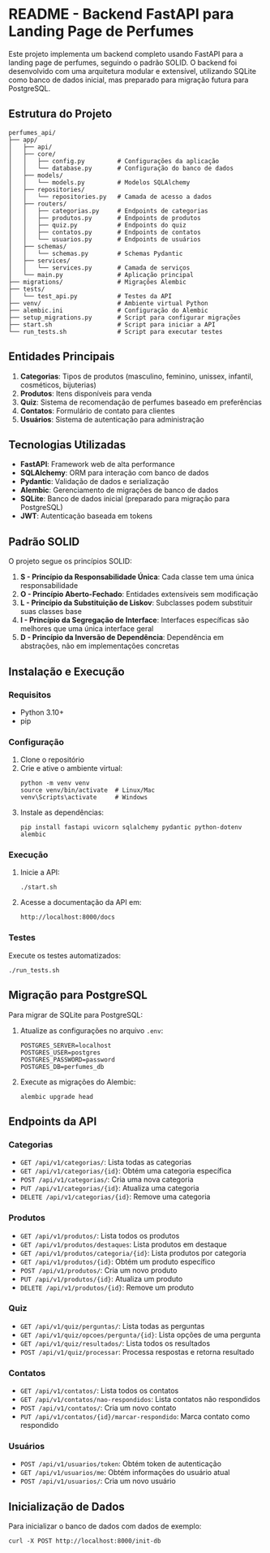 # README - Backend FastAPI para Landing Page de Perfumes

Este projeto implementa um backend completo usando FastAPI para a landing page de perfumes, seguindo o padrão SOLID. O backend foi desenvolvido com uma arquitetura modular e extensível, utilizando SQLite como banco de dados inicial, mas preparado para migração futura para PostgreSQL.

## Estrutura do Projeto

```
perfumes_api/
├── app/
│   ├── api/
│   ├── core/
│   │   ├── config.py         # Configurações da aplicação
│   │   └── database.py       # Configuração do banco de dados
│   ├── models/
│   │   └── models.py         # Modelos SQLAlchemy
│   ├── repositories/
│   │   └── repositories.py   # Camada de acesso a dados
│   ├── routers/
│   │   ├── categorias.py     # Endpoints de categorias
│   │   ├── produtos.py       # Endpoints de produtos
│   │   ├── quiz.py           # Endpoints do quiz
│   │   ├── contatos.py       # Endpoints de contatos
│   │   └── usuarios.py       # Endpoints de usuários
│   ├── schemas/
│   │   └── schemas.py        # Schemas Pydantic
│   ├── services/
│   │   └── services.py       # Camada de serviços
│   └── main.py               # Aplicação principal
├── migrations/               # Migrações Alembic
├── tests/
│   └── test_api.py           # Testes da API
├── venv/                     # Ambiente virtual Python
├── alembic.ini               # Configuração do Alembic
├── setup_migrations.py       # Script para configurar migrações
├── start.sh                  # Script para iniciar a API
└── run_tests.sh              # Script para executar testes
```

## Entidades Principais

1. **Categorias**: Tipos de produtos (masculino, feminino, unissex, infantil, cosméticos, bijuterias)
2. **Produtos**: Itens disponíveis para venda
3. **Quiz**: Sistema de recomendação de perfumes baseado em preferências
4. **Contatos**: Formulário de contato para clientes
5. **Usuários**: Sistema de autenticação para administração

## Tecnologias Utilizadas

- **FastAPI**: Framework web de alta performance
- **SQLAlchemy**: ORM para interação com banco de dados
- **Pydantic**: Validação de dados e serialização
- **Alembic**: Gerenciamento de migrações de banco de dados
- **SQLite**: Banco de dados inicial (preparado para migração para PostgreSQL)
- **JWT**: Autenticação baseada em tokens

## Padrão SOLID

O projeto segue os princípios SOLID:

1. **S - Princípio da Responsabilidade Única**: Cada classe tem uma única responsabilidade
2. **O - Princípio Aberto-Fechado**: Entidades extensíveis sem modificação
3. **L - Princípio da Substituição de Liskov**: Subclasses podem substituir suas classes base
4. **I - Princípio da Segregação de Interface**: Interfaces específicas são melhores que uma única interface geral
5. **D - Princípio da Inversão de Dependência**: Dependência em abstrações, não em implementações concretas

## Instalação e Execução

### Requisitos

- Python 3.10+
- pip

### Configuração

1. Clone o repositório
2. Crie e ative o ambiente virtual:
   ```
   python -m venv venv
   source venv/bin/activate  # Linux/Mac
   venv\Scripts\activate     # Windows
   ```
3. Instale as dependências:
   ```
   pip install fastapi uvicorn sqlalchemy pydantic python-dotenv alembic
   ```

### Execução

1. Inicie a API:
   ```
   ./start.sh
   ```
2. Acesse a documentação da API em:
   ```
   http://localhost:8000/docs
   ```

### Testes

Execute os testes automatizados:
```
./run_tests.sh
```

## Migração para PostgreSQL

Para migrar de SQLite para PostgreSQL:

1. Atualize as configurações no arquivo `.env`:
   ```
   POSTGRES_SERVER=localhost
   POSTGRES_USER=postgres
   POSTGRES_PASSWORD=password
   POSTGRES_DB=perfumes_db
   ```
2. Execute as migrações do Alembic:
   ```
   alembic upgrade head
   ```

## Endpoints da API

### Categorias
- `GET /api/v1/categorias/`: Lista todas as categorias
- `GET /api/v1/categorias/{id}`: Obtém uma categoria específica
- `POST /api/v1/categorias/`: Cria uma nova categoria
- `PUT /api/v1/categorias/{id}`: Atualiza uma categoria
- `DELETE /api/v1/categorias/{id}`: Remove uma categoria

### Produtos
- `GET /api/v1/produtos/`: Lista todos os produtos
- `GET /api/v1/produtos/destaques`: Lista produtos em destaque
- `GET /api/v1/produtos/categoria/{id}`: Lista produtos por categoria
- `GET /api/v1/produtos/{id}`: Obtém um produto específico
- `POST /api/v1/produtos/`: Cria um novo produto
- `PUT /api/v1/produtos/{id}`: Atualiza um produto
- `DELETE /api/v1/produtos/{id}`: Remove um produto

### Quiz
- `GET /api/v1/quiz/perguntas/`: Lista todas as perguntas
- `GET /api/v1/quiz/opcoes/pergunta/{id}`: Lista opções de uma pergunta
- `GET /api/v1/quiz/resultados/`: Lista todos os resultados
- `POST /api/v1/quiz/processar`: Processa respostas e retorna resultado

### Contatos
- `GET /api/v1/contatos/`: Lista todos os contatos
- `GET /api/v1/contatos/nao-respondidos`: Lista contatos não respondidos
- `POST /api/v1/contatos/`: Cria um novo contato
- `PUT /api/v1/contatos/{id}/marcar-respondido`: Marca contato como respondido

### Usuários
- `POST /api/v1/usuarios/token`: Obtém token de autenticação
- `GET /api/v1/usuarios/me`: Obtém informações do usuário atual
- `POST /api/v1/usuarios/`: Cria um novo usuário

## Inicialização de Dados

Para inicializar o banco de dados com dados de exemplo:
```
curl -X POST http://localhost:8000/init-db
```
